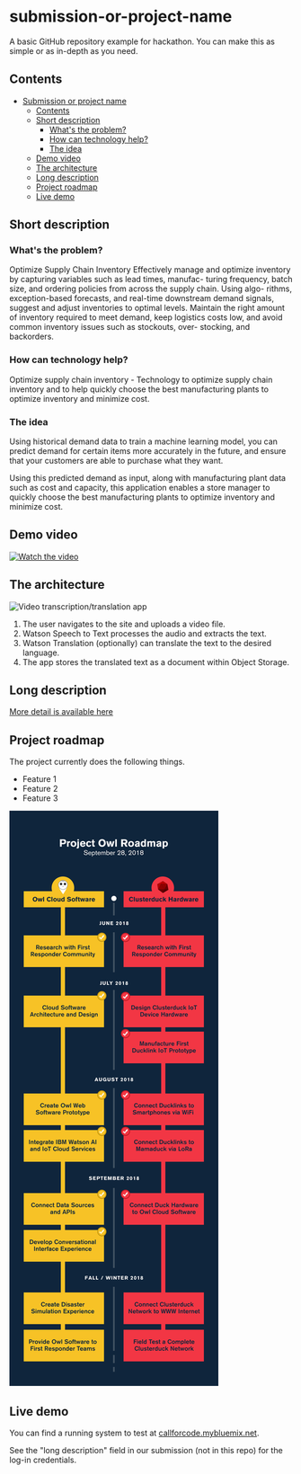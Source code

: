 # submission-or-project-name

A basic GitHub repository example for hackathon. You can make this as simple or as in-depth as you need.

## Contents

- [Submission or project name](#submission-or-project-name)
  - [Contents](#contents)
  - [Short description](#short-description)
    - [What's the problem?](#whats-the-problem)
    - [How can technology help?](#how-can-technology-help)
    - [The idea](#the-idea)
  - [Demo video](#demo-video)
  - [The architecture](#the-architecture)
  - [Long description](#long-description)
  - [Project roadmap](#project-roadmap)
  - [Live demo](#live-demo)

## Short description

### What's the problem?

Optimize Supply Chain Inventory
Effectively manage and optimize inventory by capturing variables such as lead times, manufac- turing frequency, batch size, and ordering policies from across the supply chain. Using algo- rithms, exception-based forecasts, and real-time downstream demand signals, suggest and adjust inventories to optimal levels. Maintain the right amount of inventory required to meet demand, keep logistics costs low, and avoid common inventory issues such as stockouts, over- stocking, and backorders.

### How can technology help?
Optimize supply chain inventory - Technology to optimize supply chain inventory and to help quickly choose the best manufacturing plants to optimize inventory and minimize cost.

### The idea

Using historical demand data to train a machine learning model, you can predict demand for certain items more accurately in the future, and ensure that your customers are able to purchase what they want. 

Using this predicted demand as input, along with manufacturing plant data such as cost and capacity, this application enables a store manager to quickly choose the best manufacturing plants to optimize inventory and minimize cost.

## Demo video

[![Watch the video](https://raw.githubusercontent.com/Liquid-Prep/Liquid-Prep/main/images/readme/IBM-interview-video-image.png)](https://youtu.be/vOgCOoy_Bx0)

## The architecture

![Video transcription/translation app](https://developer.ibm.com/developer/tutorials/cfc-starter-kit-speech-to-text-app-example/images/cfc-covid19-remote-education-diagram-2.png)

1. The user navigates to the site and uploads a video file.
2. Watson Speech to Text processes the audio and extracts the text.
3. Watson Translation (optionally) can translate the text to the desired language.
4. The app stores the translated text as a document within Object Storage.

## Long description

[More detail is available here](./docs/DESCRIPTION.md)

## Project roadmap

The project currently does the following things.

- Feature 1
- Feature 2
- Feature 3

![Roadmap](./images/roadmap.jpg)

## Live demo

You can find a running system to test at [callforcode.mybluemix.net](http://callforcode.mybluemix.net/).

See the "long description" field in our submission (not in this repo) for the log-in credentials.
